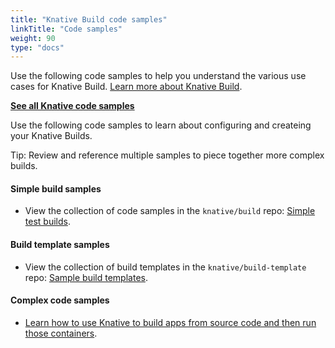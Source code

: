 ```yaml
---
title: "Knative Build code samples"
linkTitle: "Code samples"
weight: 90
type: "docs"
---
```


Use the following code samples to help you understand the various use cases for
Knative Build. [Learn more about Knative Build](../index.html).

[**See all Knative code samples**](../samples/)

Use the following code samples to learn about configuring and createing your
Knative Builds.

Tip: Review and reference multiple samples to piece together more complex
builds.

#### Simple build samples

- View the collection of code samples in the `knative/build` repo:
  [Simple test builds](https://github.com/knative/build/tree/master/test).

#### Build template samples

- View the collection of build templates in the `knative/build-template` repo:
  [Sample build templates](https://github.com/knative/build-templates).

#### Complex code samples

- [Learn how to use Knative to build apps from source code and then run those containers](../serving/samples/source-to-url-go).
